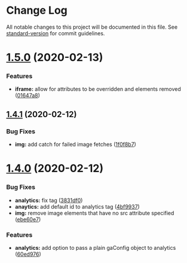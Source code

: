 # Change Log

All notable changes to this project will be documented in this file. See [standard-version](https://github.com/conventional-changelog/standard-version) for commit guidelines.

<a name="1.5.0"></a>
# [1.5.0](https://github.com/tomoyukikashiro/html2amp/compare/v1.4.1...v1.5.0) (2020-02-13)


### Features

* **iframe:** allow for attributes to be overridden and elements removed ([01647a8](https://github.com/tomoyukikashiro/html2amp/commit/01647a8))



<a name="1.4.1"></a>
## [1.4.1](https://github.com/tomoyukikashiro/html2amp/compare/v1.4.0...v1.4.1) (2020-02-12)


### Bug Fixes

* **img:** add catch for failed image fetches ([1f0f8b7](https://github.com/tomoyukikashiro/html2amp/commit/1f0f8b7))



<a name="1.4.0"></a>
# [1.4.0](https://github.com/tomoyukikashiro/html2amp/compare/v1.3.0...v1.4.0) (2020-02-12)


### Bug Fixes

* **analytics:** fix tag ([3831df0](https://github.com/tomoyukikashiro/html2amp/commit/3831df0))
* **anaytics:** add default id to analytics tag ([4bf9937](https://github.com/tomoyukikashiro/html2amp/commit/4bf9937))
* **img:** remove image elements that have no src attribute specified ([ebe60e7](https://github.com/tomoyukikashiro/html2amp/commit/ebe60e7))


### Features

* **analytics:** add option to pass a plain gaConfig object to analytics ([60ed976](https://github.com/tomoyukikashiro/html2amp/commit/60ed976))
